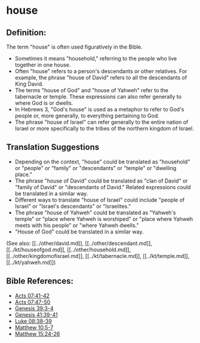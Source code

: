 # house #

## Definition: ##

The term "house" is often used figuratively in the Bible. 

* Sometimes it means "household," referring to the people who live together in one house.
* Often "house" refers to a person's descendants or other relatives. For example, the phrase "house of David" refers to all the descendants of King David.
* The terms "house of God" and "house of Yahweh" refer to the tabernacle or temple. These expressions can also refer generally to where God is or dwells.
* In Hebrews 3, "God's house" is used as a metaphor to refer to God's people or, more generally, to everything pertaining to God.
* The phrase "house of Israel" can refer generally to the entire nation of Israel or more specifically to the tribes of the northern kingdom of Israel.

## Translation Suggestions ##

* Depending on the context, "house" could be translated as "household" or "people" or "family" or "descendants" or "temple" or "dwelling place."
* The phrase "house of David" could be translated as "clan of David" or "family of David" or "descendants of David." Related expressions could be translated in a similar way.
* Different ways to translate "house of Israel" could include "people of Israel" or "Israel's descendants" or "Israelites."
* The phrase "house of Yahweh" could be translated as "Yahweh's temple" or "place where Yahweh is worshiped" or "place where Yahweh meets with his people" or "where Yahweh dwells."
* "House of God" could be translated in a similar way.

(See also: [[../other/david.md]], [[../other/descendant.md]], [[../kt/houseofgod.md]], [[../other/household.md]],[[../other/kingdomofisrael.md]], [[../kt/tabernacle.md]], [[../kt/temple.md]], [[../kt/yahweh.md]])

## Bible References: ##

* [Acts 07:41-42](en/tn/act/help/07/41)
* [Acts 07:47-50](en/tn/act/help/07/47)
* [Genesis 39:3-4](en/tn/gen/help/39/03)
* [Genesis 41:39-41](en/tn/gen/help/41/39)
* [Luke 08:38-39](en/tn/luk/help/08/38)
* [Matthew 10:5-7](en/tn/mat/help/10/05)
* [Matthew 15:24-26](en/tn/mat/help/15/24)
